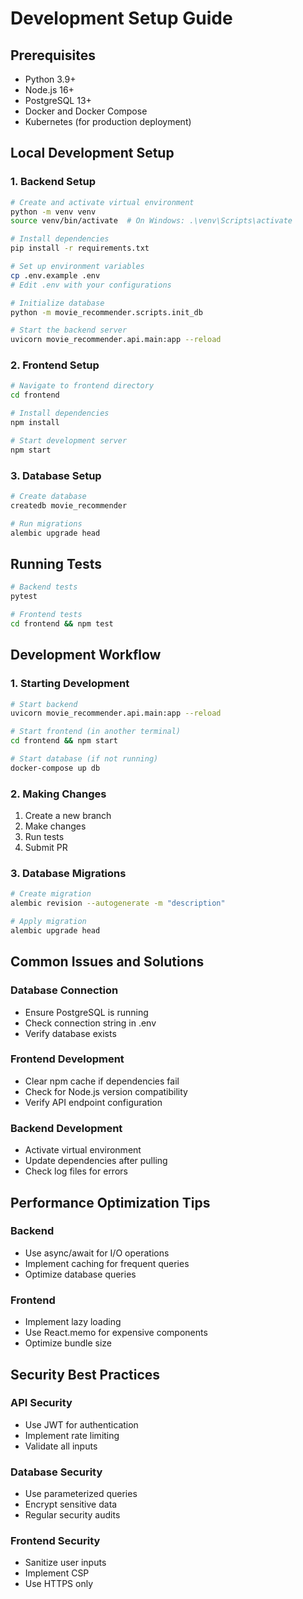 # Development Setup Guide

## Prerequisites
- Python 3.9+
- Node.js 16+
- PostgreSQL 13+
- Docker and Docker Compose
- Kubernetes (for production deployment)

## Local Development Setup

### 1. Backend Setup
```bash
# Create and activate virtual environment
python -m venv venv
source venv/bin/activate  # On Windows: .\venv\Scripts\activate

# Install dependencies
pip install -r requirements.txt

# Set up environment variables
cp .env.example .env
# Edit .env with your configurations

# Initialize database
python -m movie_recommender.scripts.init_db

# Start the backend server
uvicorn movie_recommender.api.main:app --reload
```

### 2. Frontend Setup
```bash
# Navigate to frontend directory
cd frontend

# Install dependencies
npm install

# Start development server
npm start
```

### 3. Database Setup
```bash
# Create database
createdb movie_recommender

# Run migrations
alembic upgrade head
```

## Running Tests
```bash
# Backend tests
pytest

# Frontend tests
cd frontend && npm test
```

## Development Workflow

### 1. Starting Development
```bash
# Start backend
uvicorn movie_recommender.api.main:app --reload

# Start frontend (in another terminal)
cd frontend && npm start

# Start database (if not running)
docker-compose up db
```

### 2. Making Changes
1. Create a new branch
2. Make changes
3. Run tests
4. Submit PR

### 3. Database Migrations
```bash
# Create migration
alembic revision --autogenerate -m "description"

# Apply migration
alembic upgrade head
```

## Common Issues and Solutions

### Database Connection
- Ensure PostgreSQL is running
- Check connection string in .env
- Verify database exists

### Frontend Development
- Clear npm cache if dependencies fail
- Check for Node.js version compatibility
- Verify API endpoint configuration

### Backend Development
- Activate virtual environment
- Update dependencies after pulling
- Check log files for errors

## Performance Optimization Tips

### Backend
- Use async/await for I/O operations
- Implement caching for frequent queries
- Optimize database queries

### Frontend
- Implement lazy loading
- Use React.memo for expensive components
- Optimize bundle size

## Security Best Practices

### API Security
- Use JWT for authentication
- Implement rate limiting
- Validate all inputs

### Database Security
- Use parameterized queries
- Encrypt sensitive data
- Regular security audits

### Frontend Security
- Sanitize user inputs
- Implement CSP
- Use HTTPS only

